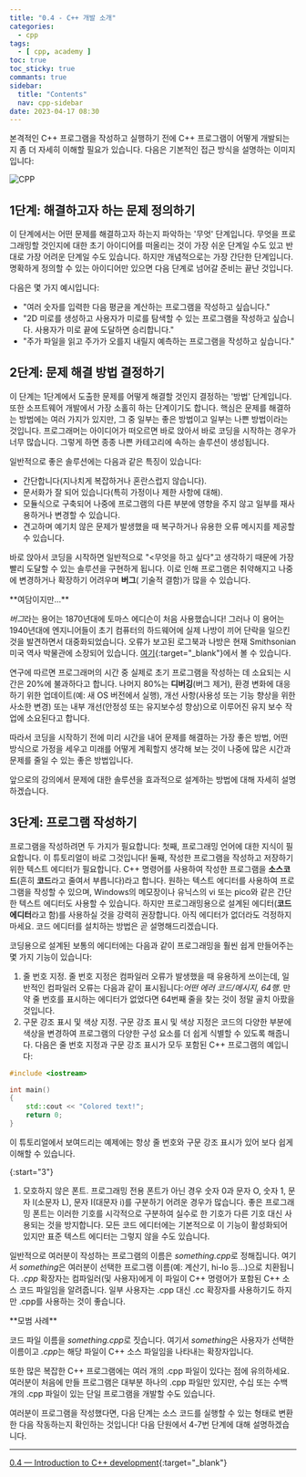 ```yaml
---
title: "0.4 - C++ 개발 소개"
categories:
  - cpp
tags:
  - [ cpp, academy ]
toc: true
toc_sticky: true
commants: true
sidebar:
  title: "Contents"
  nav: cpp-sidebar
date: 2023-04-17 08:30
---
```


본격적인 C++ 프로그램을 작성하고 실행하기 전에 C++ 프로그램이 어떻게 개발되는지 좀 더 자세히 이해할 필요가 있습니다. 다음은 기본적인 접근 방식을 설명하는 이미지입니다:

![CPP](https://www.learncpp.com/images/CppTutorial/Chapter0/Development-min.png?ezimgfmt=ng%3Awebp%2Fngcb2%2Frs%3Adevice%2Frscb2-1)

## 1단계: 해결하고자 하는 문제 정의하기

이 단계에서는 어떤 문제를 해결하고자 하는지 파악하는 '무엇' 단계입니다. 무엇을 프로그래밍할 것인지에 대한 초기 아이디어를 떠올리는 것이 가장 쉬운 단계일 수도 있고 반대로 가장 어려운 단계일 수도 있습니다.
하지만 개념적으로는 가장 간단한 단계입니다. 명확하게 정의할 수 있는 아이디어만 있으면 다음 단계로 넘어갈 준비는 끝난 것입니다.

다음은 몇 가지 예시입니다:

- "여러 숫자를 입력한 다음 평균을 계산하는 프로그램을 작성하고 싶습니다."
- "2D 미로를 생성하고 사용자가 미로를 탐색할 수 있는 프로그램을 작성하고 싶습니다. 사용자가 미로 끝에 도달하면 승리합니다."
- "주가 파일을 읽고 주가가 오를지 내릴지 예측하는 프로그램을 작성하고 싶습니다."

## 2단계: 문제 해결 방법 결정하기

이 단계는 1단계에서 도출한 문제를 어떻게 해결할 것인지 결정하는 '방법' 단계입니다. 또한 소프트웨어 개발에서 가장 소홀히 하는 단계이기도 합니다. 핵심은 문제를 해결하는 방법에는 여러 가지가 있지만, 그 중
일부는 좋은 방법이고 일부는 나쁜 방법이라는 것입니다. 프로그래머는 아이디어가 떠오르면 바로 앉아서 바로 코딩을 시작하는 경우가 너무 많습니다. 그렇게 하면 종종 나쁜 카테고리에 속하는 솔루션이 생성됩니다.

일반적으로 좋은 솔루션에는 다음과 같은 특징이 있습니다:

- 간단합니다(지나치게 복잡하거나 혼란스럽지 않습니다).
- 문서화가 잘 되어 있습니다(특히 가정이나 제한 사항에 대해).
- 모듈식으로 구축되어 나중에 프로그램의 다른 부분에 영향을 주지 않고 일부를 재사용하거나 변경할 수 있습니다.
- 견고하며 예기치 않은 문제가 발생했을 때 복구하거나 유용한 오류 메시지를 제공할 수 있습니다.

바로 앉아서 코딩을 시작하면 일반적으로 "<무엇을 하고 싶다"고 생각하기 때문에 가장 빨리 도달할 수 있는 솔루션을 구현하게 됩니다. 이로 인해 프로그램은 취약해지고 나중에 변경하거나 확장하기 어려우며 **버그**(
기술적 결함)가 많을 수 있습니다.

<div class="notice" markdown="1">
<span class="notice-title">
**여담이지만...**
</span>

*버그*라는 용어는 1870년대에 토마스 에디슨이 처음 사용했습니다! 그러나 이 용어는 1940년대에 엔지니어들이 초기 컴퓨터의 하드웨어에 실제 나방이 끼어 단락을 일으킨 것을 발견하면서 대중화되었습니다. 오류가
보고된 로그북과 나방은 현재 Smithsonian 미국 역사 박물관에 소장되어
있습니다. [여기](https://americanhistory.si.edu/collections/search/object/nmah_334663){:target="_blank"}에서 볼 수 있습니다.
</div>

연구에 따르면 프로그래머의 시간 중 실제로 초기 프로그램을 작성하는 데 소요되는 시간은 20%에 불과하다고 합니다. 나머지 80%는 **디버깅**(버그 제거), 환경 변화에 대응하기 위한 업데이트(예: 새 OS
버전에서 실행), 개선 사항(사용성 또는 기능 향상을 위한 사소한 변경) 또는 내부 개선(안정성 또는 유지보수성 향상)으로 이루어진 유지 보수 작업에 소요된다고 합니다.

따라서 코딩을 시작하기 전에 미리 시간을 내어 문제를 해결하는 가장 좋은 방법, 어떤 방식으로 가정을 세우고 미래를 어떻게 계획할지 생각해 보는 것이 나중에 많은 시간과 문제를 줄일 수 있는 좋은 방법입니다.

앞으로의 강의에서 문제에 대한 솔루션을 효과적으로 설계하는 방법에 대해 자세히 설명하겠습니다.

## 3단계: 프로그램 작성하기

프로그램을 작성하려면 두 가지가 필요합니다: 첫째, 프로그래밍 언어에 대한 지식이 필요합니다. 이 튜토리얼이 바로 그것입니다! 둘째, 작성한 프로그램을 작성하고 저장하기 위한 텍스트 에디터가 필요합니다. C++
명령어를 사용하여 작성한 프로그램을 **소스코드**(흔히 **코드**라고 줄여서 부릅니다)라고 합니다. 원하는 텍스트 에디터를 사용하여 프로그램을 작성할 수 있으며, Windows의 메모장이나 유닉스의 vi 또는
pico와 같은 간단한 텍스트 에디터도 사용할 수 있습니다. 하지만 프로그래밍용으로 설계된 에디터(**코드 에디터**라고 함)를 사용하실 것을 강력히 권장합니다. 아직 에디터가 없더라도 걱정하지 마세요. 코드
에디터를 설치하는 방법은 곧 설명해드리겠습니다.

코딩용으로 설계된 보통의 에디터에는 다음과 같이 프로그래밍을 훨씬 쉽게 만들어주는 몇 가지 기능이 있습니다:

1. 줄 번호 지정. 줄 번호 지정은 컴파일러 오류가 발생했을 때 유용하게 쓰이는데, 일반적인 컴파일러 오류는 다음과 같이 표시됩니다:*어떤 에러 코드/메시지, 64행*. 만약 줄 번호를 표시하는 에디터가 없었다면
   64번째 줄을 찾는 것이 정말 골치 아팠을 것입니다.
2. 구문 강조 표시 및 색상 지정. 구문 강조 표시 및 색상 지정은 코드의 다양한 부분에 색상을 변경하여 프로그램의 다양한 구성 요소를 더 쉽게 식별할 수 있도록 해줍니다. 다음은 줄 번호 지정과 구문 강조 표시가
   모두 포함된 C++ 프로그램의 예입니다:

```cpp
#include <iostream>

int main()
{
    std::cout << "Colored text!";
    return 0;
}
```

이 튜토리얼에서 보여드리는 예제에는 항상 줄 번호와 구문 강조 표시가 있어 보다 쉽게 이해할 수 있습니다.

{:start="3"}

1. 모호하지 않은 폰트. 프로그래밍 전용 폰트가 아닌 경우 숫자 0과 문자 O, 숫자 1, 문자 l(소문자 L), 문자 I(대문자 i)를 구분하기 어려운 경우가 많습니다. 좋은 프로그래밍 폰트는 이러한 기호를
   시각적으로 구분하여 실수로 한 기호가 다른 기호 대신 사용되는 것을 방지합니다. 모든 코드 에디터에는 기본적으로 이 기능이 활성화되어 있지만 표준 텍스트 에디터는 그렇지 않을 수도 있습니다.

일반적으로 여러분이 작성하는 프로그램의 이름은 *something.cpp*로 정해집니다. 여기서 *something*은 여러분이 선택한 프로그램 이름(예: 계산기, hi-lo 등...)으로 치환됩니다. *.cpp*
확장자는 컴파일러(및 사용자)에게 이 파일이 C++ 명령어가 포함된 C++ 소스 코드 파일임을 알려줍니다. 일부 사용자는 .cpp 대신 .cc 확장자를 사용하기도 하지만 .cpp를 사용하는 것이 좋습니다.

<div class="notice--success" markdown="1">
<span class="notice-title">
**모범 사례**
</span>

코드 파일 이름을 *something.cpp*로 짓습니다. 여기서 *something*은 사용자가 선택한 이름이고 *.cpp*는 해당 파일이 C++ 소스 파일임을 나타내는 확장자입니다.
</div>

또한 많은 복잡한 C++ 프로그램에는 여러 개의 .cpp 파일이 있다는 점에 유의하세요. 여러분이 처음에 만들 프로그램은 대부분 하나의 .cpp 파일만 있지만, 수십 또는 수백 개의 .cpp 파일이 있는 단일
프로그램을 개발할 수도 있습니다.

여러분이 프로그램을 작성했다면, 다음 단계는 소스 코드를 실행할 수 있는 형태로 변환한 다음 작동하는지 확인하는 것입니다! 다음 단원에서 4-7번 단계에 대해 설명하겠습니다.

---

[0.4 — Introduction to C++ development](https://www.learncpp.com/cpp-tutorial/introduction-to-cpp-development/){:target="_blank"}

[//]: # (<div class="notice--info" markdown="1">)

[//]: # (<span class="notice-title">)

[//]: # (**제목**)

[//]: # (</span>)

[//]: # ()

[//]: # (본문)

[//]: # (</div>)
